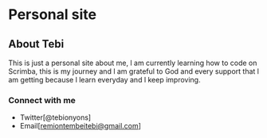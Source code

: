 # Personal site

## About Tebi

This is just a personal site about me, l am currently learning how to code 
on Scrimba, this is my journey and l am grateful to God and every support that 
l am getting because l learn everyday and l keep improving.

### Connect with me

- Twitter[@tebionyons]
-   Email[remiontembeitebi@gmail.com]